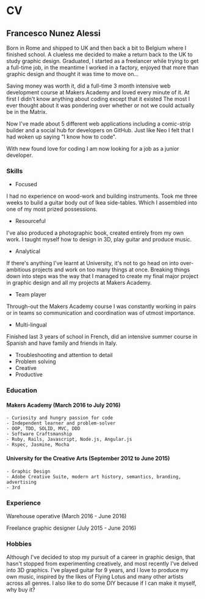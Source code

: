 # CV
## Francesco Nunez Alessi
Born in Rome and shipped to UK and then back a bit to Belgium where I finished school. A clueless me decided to make a return back to the UK to study graphic design. Graduated, I started as a freelancer while trying to get a full-time job, in the meantime I worked in a factory, enjoyed that more than graphic design and thought it was time to move on...

Saving money was worth it, did a full-time 3 month intensive web development course at Makers Academy and loved every minute of it. At first I didn't know anything about coding except that it existed The most I ever thought about it was pondering over whether or not we could actually be in the Matrix.

Now I've made about 5 different web applications including a comic-strip builder and a social hub for developers on GitHub. Just like Neo I felt that I had woken up saying "I know how to code".

With new found love for coding I am now looking for a job as a junior developer.

### Skills


- Focused

I had no experience on wood-work and building instruments. Took me three weeks to build a guitar body out of Ikea side-tables. Which I assembled into one of my most prized possessions.

- Resourceful

I've also produced a photographic book, created entirely from my own work. I taught myself how to design in 3D, play guitar and produce music.

- Analytical

If there's anything I've learnt at University, it's not to go head on into over-ambitious projects and work on too many things at once. Breaking things down into steps was the way that I managed to create my final major project in graphic design and all my projects at Makers Academy.

- Team player

Through-out the Makers Academy course I was constantly working in pairs or in teams so communication and coordination was of utmost importance.

- Multi-lingual

Finished last 3 years of school in French, did an intensive summer course in Spanish and have family and friends in Italy.

- Troubleshooting and attention to detail
- Problem solving
- Creative
- Productive

### Education

#### Makers Academy (March 2016 to July 2016)

    - Curiosity and hungry passion for code
    - Independent learner and problem-solver
    - OOP, TDD, SOLID, MVC, DDD
    - Software Craftsmanship
    - Ruby, Rails, Javascript, Node.js, Angular.js
    - Rspec, Jasmine, Mocha

#### University for the Creative Arts (September 2012 to June 2015)

    - Graphic Design
    - Adobe Creative Suite, modern art history, semantics, branding, advertising
    - 3rd

### Experience

Warehouse operative (March 2016 - June 2016)

Freelance graphic designer (July 2015 - June 2016)

### Hobbies

Although I've decided to stop my pursuit of a career in graphic design, that hasn't stopped from experimenting creatively, and most recently I've delved into 3D graphics. I've played guitar for 9 years, and I love to produce my own music, inspired by the likes of Flying Lotus and many other artists across all genres. I also like to do some DIY because if I can make it myself, why buy it?  
